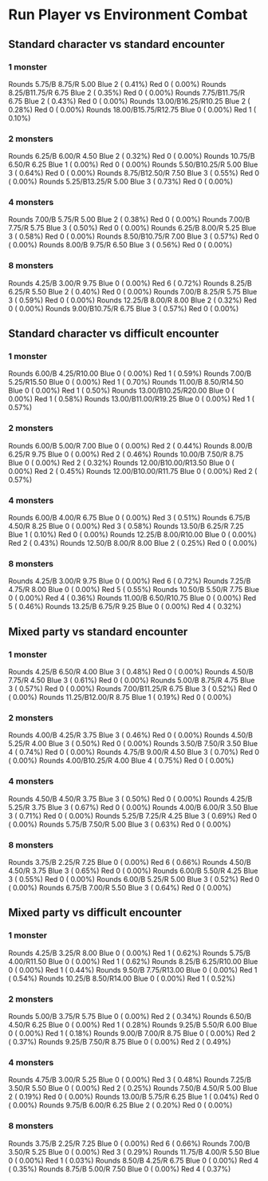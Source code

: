 # Run Player vs Environment Combat

## Standard character vs standard encounter

### 1 monster
Rounds  5.75/B 8.75/R 5.00 Blue 2 ( 0.41%) Red 0 ( 0.00%)
Rounds  8.25/B11.75/R 6.75 Blue 2 ( 0.35%) Red 0 ( 0.00%)
Rounds  7.75/B11.75/R 6.75 Blue 2 ( 0.43%) Red 0 ( 0.00%)
Rounds 13.00/B16.25/R10.25 Blue 2 ( 0.28%) Red 0 ( 0.00%)
Rounds 18.00/B15.75/R12.75 Blue 0 ( 0.00%) Red 1 ( 0.10%)

### 2 monsters
Rounds  6.25/B 6.00/R 4.50 Blue 2 ( 0.32%) Red 0 ( 0.00%)
Rounds 10.75/B 6.50/R 6.25 Blue 1 ( 0.00%) Red 0 ( 0.00%)
Rounds  5.50/B10.25/R 5.00 Blue 3 ( 0.64%) Red 0 ( 0.00%)
Rounds  8.75/B12.50/R 7.50 Blue 3 ( 0.55%) Red 0 ( 0.00%)
Rounds  5.25/B13.25/R 5.00 Blue 3 ( 0.73%) Red 0 ( 0.00%)

### 4 monsters
Rounds  7.00/B 5.75/R 5.00 Blue 2 ( 0.38%) Red 0 ( 0.00%)
Rounds  7.00/B 7.75/R 5.75 Blue 3 ( 0.50%) Red 0 ( 0.00%)
Rounds  6.25/B 8.00/R 5.25 Blue 3 ( 0.58%) Red 0 ( 0.00%)
Rounds  8.50/B10.75/R 7.00 Blue 3 ( 0.57%) Red 0 ( 0.00%)
Rounds  8.00/B 9.75/R 6.50 Blue 3 ( 0.56%) Red 0 ( 0.00%)

### 8 monsters
Rounds  4.25/B 3.00/R 9.75 Blue 0 ( 0.00%) Red 6 ( 0.72%)
Rounds  8.25/B 6.25/R 5.50 Blue 2 ( 0.40%) Red 0 ( 0.00%)
Rounds  7.00/B 8.25/R 5.75 Blue 3 ( 0.59%) Red 0 ( 0.00%)
Rounds 12.25/B 8.00/R 8.00 Blue 2 ( 0.32%) Red 0 ( 0.00%)
Rounds  9.00/B10.75/R 6.75 Blue 3 ( 0.57%) Red 0 ( 0.00%)
            

## Standard character vs difficult encounter

### 1 monster
Rounds  6.00/B 4.25/R10.00 Blue 0 ( 0.00%) Red 1 ( 0.59%)
Rounds  7.00/B 5.25/R15.50 Blue 0 ( 0.00%) Red 1 ( 0.70%)
Rounds 11.00/B 8.50/R14.50 Blue 0 ( 0.00%) Red 1 ( 0.50%)
Rounds 13.00/B10.25/R20.00 Blue 0 ( 0.00%) Red 1 ( 0.58%)
Rounds 13.00/B11.00/R19.25 Blue 0 ( 0.00%) Red 1 ( 0.57%)

### 2 monsters
Rounds  6.00/B 5.00/R 7.00 Blue 0 ( 0.00%) Red 2 ( 0.44%)
Rounds  8.00/B 6.25/R 9.75 Blue 0 ( 0.00%) Red 2 ( 0.46%)
Rounds 10.00/B 7.50/R 8.75 Blue 0 ( 0.00%) Red 2 ( 0.32%)
Rounds 12.00/B10.00/R13.50 Blue 0 ( 0.00%) Red 2 ( 0.45%)
Rounds 12.00/B10.00/R11.75 Blue 0 ( 0.00%) Red 2 ( 0.57%)

### 4 monsters
Rounds  6.00/B 4.00/R 6.75 Blue 0 ( 0.00%) Red 3 ( 0.51%)
Rounds  6.75/B 4.50/R 8.25 Blue 0 ( 0.00%) Red 3 ( 0.58%)
Rounds 13.50/B 6.25/R 7.25 Blue 1 ( 0.10%) Red 0 ( 0.00%)
Rounds 12.25/B 8.00/R10.00 Blue 0 ( 0.00%) Red 2 ( 0.43%)
Rounds 12.50/B 8.00/R 8.00 Blue 2 ( 0.25%) Red 0 ( 0.00%)

### 8 monsters
Rounds  4.25/B 3.00/R 9.75 Blue 0 ( 0.00%) Red 6 ( 0.72%)
Rounds  7.25/B 4.75/R 8.00 Blue 0 ( 0.00%) Red 5 ( 0.55%)
Rounds 10.50/B 5.50/R 7.75 Blue 0 ( 0.00%) Red 4 ( 0.36%)
Rounds 11.00/B 6.50/R10.75 Blue 0 ( 0.00%) Red 5 ( 0.46%)
Rounds 13.25/B 6.75/R 9.25 Blue 0 ( 0.00%) Red 4 ( 0.32%)
            

## Mixed party vs standard encounter

### 1 monster
Rounds  4.25/B 6.50/R 4.00 Blue 3 ( 0.48%) Red 0 ( 0.00%)
Rounds  4.50/B 7.75/R 4.50 Blue 3 ( 0.61%) Red 0 ( 0.00%)
Rounds  5.00/B 8.75/R 4.75 Blue 3 ( 0.57%) Red 0 ( 0.00%)
Rounds  7.00/B11.25/R 6.75 Blue 3 ( 0.52%) Red 0 ( 0.00%)
Rounds 11.25/B12.00/R 8.75 Blue 1 ( 0.19%) Red 0 ( 0.00%)

### 2 monsters
Rounds  4.00/B 4.25/R 3.75 Blue 3 ( 0.46%) Red 0 ( 0.00%)
Rounds  4.50/B 5.25/R 4.00 Blue 3 ( 0.50%) Red 0 ( 0.00%)
Rounds  3.50/B 7.50/R 3.50 Blue 4 ( 0.74%) Red 0 ( 0.00%)
Rounds  4.75/B 9.00/R 4.50 Blue 3 ( 0.70%) Red 0 ( 0.00%)
Rounds  4.00/B10.25/R 4.00 Blue 4 ( 0.75%) Red 0 ( 0.00%)

### 4 monsters
Rounds  4.50/B 4.50/R 3.75 Blue 3 ( 0.50%) Red 0 ( 0.00%)
Rounds  4.25/B 5.25/R 3.75 Blue 3 ( 0.67%) Red 0 ( 0.00%)
Rounds  4.00/B 6.00/R 3.50 Blue 3 ( 0.71%) Red 0 ( 0.00%)
Rounds  5.25/B 7.25/R 4.25 Blue 3 ( 0.69%) Red 0 ( 0.00%)
Rounds  5.75/B 7.50/R 5.00 Blue 3 ( 0.63%) Red 0 ( 0.00%)

### 8 monsters
Rounds  3.75/B 2.25/R 7.25 Blue 0 ( 0.00%) Red 6 ( 0.66%)
Rounds  4.50/B 4.50/R 3.75 Blue 3 ( 0.65%) Red 0 ( 0.00%)
Rounds  6.00/B 5.50/R 4.25 Blue 3 ( 0.55%) Red 0 ( 0.00%)
Rounds  6.00/B 5.25/R 5.00 Blue 3 ( 0.52%) Red 0 ( 0.00%)
Rounds  6.75/B 7.00/R 5.50 Blue 3 ( 0.64%) Red 0 ( 0.00%)
            

## Mixed party vs difficult encounter

### 1 monster
Rounds  4.25/B 3.25/R 8.00 Blue 0 ( 0.00%) Red 1 ( 0.62%)
Rounds  5.75/B 4.00/R11.50 Blue 0 ( 0.00%) Red 1 ( 0.62%)
Rounds  8.25/B 6.25/R10.00 Blue 0 ( 0.00%) Red 1 ( 0.44%)
Rounds  9.50/B 7.75/R13.00 Blue 0 ( 0.00%) Red 1 ( 0.54%)
Rounds 10.25/B 8.50/R14.00 Blue 0 ( 0.00%) Red 1 ( 0.52%)

### 2 monsters
Rounds  5.00/B 3.75/R 5.75 Blue 0 ( 0.00%) Red 2 ( 0.34%)
Rounds  6.50/B 4.50/R 6.25 Blue 0 ( 0.00%) Red 1 ( 0.28%)
Rounds  9.25/B 5.50/R 6.00 Blue 0 ( 0.00%) Red 1 ( 0.18%)
Rounds  9.00/B 7.00/R 8.75 Blue 0 ( 0.00%) Red 2 ( 0.37%)
Rounds  9.25/B 7.50/R 8.75 Blue 0 ( 0.00%) Red 2 ( 0.49%)

### 4 monsters
Rounds  4.75/B 3.00/R 5.25 Blue 0 ( 0.00%) Red 3 ( 0.48%)
Rounds  7.25/B 3.50/R 5.50 Blue 0 ( 0.00%) Red 2 ( 0.25%)
Rounds  7.50/B 4.50/R 5.00 Blue 2 ( 0.19%) Red 0 ( 0.00%)
Rounds 13.00/B 5.75/R 6.25 Blue 1 ( 0.04%) Red 0 ( 0.00%)
Rounds  9.75/B 6.00/R 6.25 Blue 2 ( 0.20%) Red 0 ( 0.00%)

### 8 monsters
Rounds  3.75/B 2.25/R 7.25 Blue 0 ( 0.00%) Red 6 ( 0.66%)
Rounds  7.00/B 3.50/R 5.25 Blue 0 ( 0.00%) Red 3 ( 0.29%)
Rounds 11.75/B 4.00/R 5.50 Blue 0 ( 0.00%) Red 1 ( 0.03%)
Rounds  8.50/B 4.25/R 6.75 Blue 0 ( 0.00%) Red 4 ( 0.35%)
Rounds  8.75/B 5.00/R 7.50 Blue 0 ( 0.00%) Red 4 ( 0.37%)
